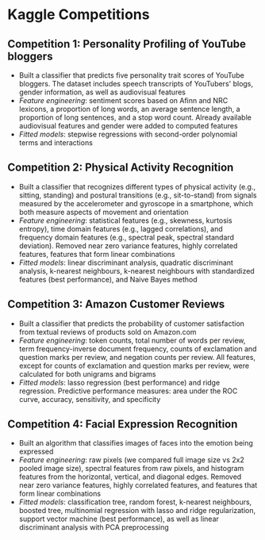 # Kaggle Competitions

## Competition 1: Personality Profiling of YouTube bloggers
- Built a classifier that predicts five personality trait scores of YouTube bloggers. The dataset includes speech transcripts of YouTubers' blogs, gender information, as well as audiovisual features
- *Feature engineering*: sentiment scores based on Afinn and NRC lexicons, a proportion of long words, an average sentence length, a proportion of long sentences, and a stop word count. Already available audiovisual features and gender were added to computed features
- *Fitted models*: stepwise regressions with second-order polynomial terms and interactions

## Competition 2: Physical Activity Recognition
- Built a classifier that recognizes different types of physical activity (e.g., sitting, standing) and postural transitions (e.g., sit-to-stand) from signals measured by the accelerometer and gyroscope in a smartphone, which both measure aspects of movement and orientation
- *Feature engineering*: statistical features (e.g., skewness, kurtosis entropy), time domain features (e.g., lagged correlations), and frequency domain features (e.g., spectral peak, spectral standard deviation). Removed near zero variance features, highly correlated features, features that form linear combinations
- *Fitted models*: linear discriminant analysis, quadratic discriminant analysis, k-nearest neighbours, k-nearest neighbours with standardized features (best performance), and Naive Bayes method

## Competition 3: Amazon Customer Reviews
- Built a classifier that predicts the probability of customer satisfaction from textual reviews of products sold on Amazon.com
- *Feature engineering*: token counts, total number of words per review, term frequency-inverse document frequency, counts of exclamation and question marks per review, and negation counts per review. All features, except for counts of exclamation and question marks per review, were calculated for both unigrams and bigrams
- *Fitted models*: lasso regression (best performance) and ridge regression. Predictive performance measures: area under the ROC curve, accuracy, sensitivity, and specificity

## Competition 4: Facial Expression Recognition
- Built an algorithm that classifies images of faces into the emotion being expressed
- *Feature engineering*: raw pixels (we compared full image size vs 2x2 pooled image size), spectral features from raw pixels, and histogram features from the horizontal, vertical, and diagonal edges. Removed near zero variance features, highly correlated features, and features that form linear combinations
- *Fitted models*: classification tree, random forest, k-nearest neighbours, boosted tree, multinomial regression with lasso and ridge regularization, support vector machine (best performance), as well as linear discriminant analysis with PCA preprocessing
